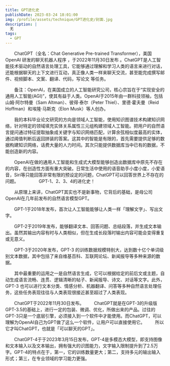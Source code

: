 ```yaml
---
title: GPT进化史
publishDate: 2023-03-24 18:01:00
img: /profile/assets/technique/GPT进化史/封面.jpg
description: |
  无
tags:
  - GPT
---
```

　　ChatGPT（全名：Chat Generative Pre-trained Transformer），美国OpenAI 研发的聊天机器人程序 ，于2022年11月30日发布 。ChatGPT是人工智能技术驱动的自然语言处理工具，它能够通过理解和学习人类的语言来进行对话，还能根据聊天的上下文进行互动，真正像人类一样来聊天交流，甚至能完成撰写邮件、视频脚本、文案、翻译、代码，写论文 等任务。
 
　　备注：OpenAI，在美国成立的人工智能研究公司，核心宗旨在于“实现安全的通用人工智能(AGI)”，使其有益于人类。OpenAI于2015年由一群科技领袖，包括山姆·阿尔特曼（Sam Altman）、彼得·泰尔（Peter Thiel）、里德·霍夫曼（Reid Hoffman）和埃隆·马斯克（Elon Musk）等人创办。

　　我的本科毕业论文研究的方向是领域人工智能，使用知识图谱技术构建知识网络，针对特定的领域填充实体关系属性三元组构建领域人工智能。把用户的自然语言提问通过特征提取抽象成关键字与知识网络匹配，计算余弦相似度最高的实体，通过阈值判断后返回拼装的答案。这其中的智能是有限的，首先需要提供足够的数据构建知识网络，话费大量的人力时间。其次只能提供数据库当中已有的数据，不能创造新的内容。

　　OpenAI在做的通用人工智能和生成式大模型能够创造出数据库中原先不存在的内容，在创造性方面有重大突破。日常生活中使用的语音助手小度小度，小爱语音，Siri等只能回答非常有限的预设定的问题，ChatGPT可以回答世界上不存在的问题。
　　
　　GPT-1、2、3、4的进化史！

　　从原理上来讲，ChatGPT其实也不是新事物，它背后的基础，是母公司OpenAI在几年前发布的自然语言模型GPT。

　　GPT-1于2018年发布，首次让人工智能能够让人类一样「理解文字」、写出文字。

　　GPT-2于2019年发布，能够翻译文本、回答问题、总结段落，并生成文本输出。虽然其输出内容有时与人类相似，但在生成长段落时输出内容可能会变得重复或无意义。

　　GPT-3于2020年发布，GPT-3 的训练数据规模特别大，达到数十亿个单词级别文本数据，其中包括了来自维基百科、互联网论坛、新闻报导等多种来源的数据。

　　其中最重要的运用之一是自然语言生成，它可以根据给定的前后文或主题，自动生成语言流畅、连贯、逻辑清晰的帖子、新闻报导、诗文、对话等文字。此外，GPT-3 也可以进行文本分类、情感分析、机器翻译、问答等多种自然语言处理任务，这些任务表现往往与人类表现很接近甚至超过了人类表现。

　　ChatGPT于2022年11月30日发布。
　　ChatGPT就是在GPT-3的升级版GPT-3.5的基础上，进行一定的包装、微调、优化，所做出来的产品。过往的GPT-3只是一个底层引擎，必须接入到一个软件中才能使用。而ChatGPT，可以理解为OpenAI自己为GPT做了这么一个软件，让用户可以直接使用它。
　　所以它才叫ChatGPT，也就是「可以聊天的GPT」。

　　ChatGPT-4于于2023年3月15日发布，GPT-4是多模态大模型，即支持图像和文本输入以及文本输出，拥有强大的识图能力，文字输入限制提升到了2.5万字。GPT-4的特点在于，第一，它的训练数量更大；第二，支持多元的输出输入形式；第三，在专业领域的学习能力更强。
